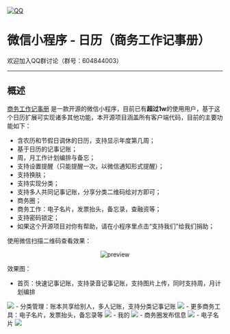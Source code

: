 [![QQ](http://pub.idqqimg.com/wpa/images/group.png)](https://jq.qq.com/?_wv=1027&k=5HWgxBZ)

微信小程序 - 日历（商务工作记事册）
===================

欢迎加入QQ群讨论（群号：604844003）

----------

## 概述

[商务工作记事册](http://www.sumslack.com) 是一款开源的微信小程序，目前已有**超过1w**的使用用户，基于这个日历扩展可实现诸多其他功能，本开源项目涵盖所有客户端代码，目前的主要功能如下：
- 含农历和节假日调休的日历，支持显示年度第几周；
- 基于日历的记事记账；
- 周，月工作计划编排与备忘；
- 支持设置提醒（只能提醒一次，以微信通知形式提醒）；
- 支持换肤；
- 支持实现分类；
- 支持多人共同记事记账，分享分类二维码给对方即可；
- 商务圈；
- 商务工作：电子名片，发票抬头，备忘录，查融资等；
- 支持密码锁定；
- 如果这个开源项目对你有帮助，请在小程序里点击“支持我们”给我们捐助；

使用微信扫描二维码查看效果：

<p style="text-align:center">
<img src='http://wx6.sumslack.com/img/logo.jpg' alt='preview' />
</p>


效果图：

- 首页：快速记事记账，支持录音记事记账，支持图片上传，同时支持周，月计划编排
<img src='http://wx6.sumslack.com/img/1.png'/>
- 分类管理：账本共享给别人，多人记账，支持分类记事记账
<img src='http://wx6.sumslack.com/img/2.png'/>
- 更多商务工具：电子名片，发票抬头，备忘录等
<img src='http://wx6.sumslack.com/img/3.png'/>
- 我的
<img src='http://wx6.sumslack.com/img/4.png'/>
- 商务圈发布信息
<img src='http://wx6.sumslack.com/img/5.png' />
- 电子名片
<img src='http://wx6.sumslack.com/img/6.jpg' />



